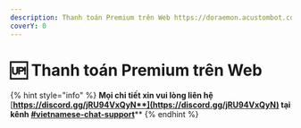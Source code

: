 ```yaml
---
description: Thanh toán Premium trên Web https://doraemon.acustombot.com/
coverY: 0
---
```


# 🆙 Thanh toán Premium trên Web

{% hint style="info" %}
**Mọi chi tiết xin vui lòng liên hệ** [**https://discord.gg/jRU94VxQyN**](https://discord.gg/jRU94VxQyN) **tại kênh** [**#vietnamese-chat-support**](https://canary.discord.com/channels/511577620429668355/607726564008001576)****
{% endhint %}
